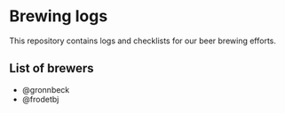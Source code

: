 Brewing logs
===

This repository contains logs and checklists for our beer brewing efforts.

List of brewers
---
- @gronnbeck
- @frodetbj
